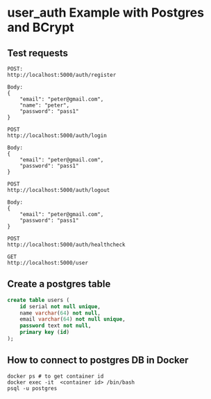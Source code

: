 # user_auth Example with Postgres and BCrypt

## Test requests 

```
POST: 
http://localhost:5000/auth/register

Body:
{
    "email": "peter@gmail.com",
    "name": "peter",
    "password": "pass1"
}
```

```
POST
http://localhost:5000/auth/login

Body:
{
    "email": "peter@gmail.com",
    "password": "pass1"
}
```

```
POST
http://localhost:5000/auth/logout

Body:
{
    "email": "peter@gmail.com",
    "password": "pass1"
}
```

```
POST
http://localhost:5000/auth/healthcheck
```

```
GET
http://localhost:5000/user
```

## Create a postgres table

```sql
create table users (
    id serial not null unique,
    name varchar(64) not null, 
    email varchar(64) not null unique,
    password text not null,
    primary key (id)
);
```

## How to connect to postgres DB in Docker

```shell
docker ps # to get container id
docker exec -it  <container id> /bin/bash
psql -u postgres
```
